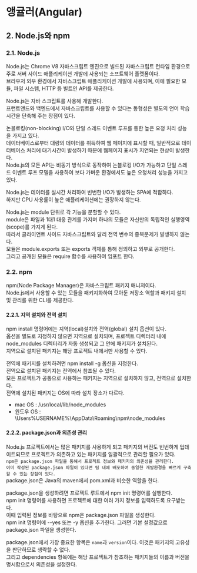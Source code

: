 # 앵귤러(Angular)

## 2. Node.js와 npm
### 2.1. Node.js
Node.js는 Chrome V8 자바스크립트 엔진으로 빌드된 자바스크립트 런타임 환경으로 주로 서버 사이드 애플리케이션 개발에 사용되는 소프트웨어 플랫폼이다.  
브라우저 외부 환경에서 자바스크립트 애플리케이션 개발에 사용되며, 이에 필요한 모듈, 파일 시스템, HTTP 등 빌트인 API를 제공한다.

Node.js는 자바 스크립트를 사용해 개발한다.  
프런트앤드와 백엔드에서 자바스크립트를 사용할 수 있다는 동형성은 별도의 언어 학습 시간을 단축해 주는 장점이 있다.

논블로킹(non-blocking) I/O와 단일 스레드 이벤트 루프를 통한 높은 요청 처리 성능을 가지고 있다.  
데이터베이스로부터 대량의 데이터를 취득하여 웹 페이지에 표시할 때, 일반적으로 데이터베이스 처리에 대기시간이 발생하기 때문에 웹페이지 표시가 지연되는 현상이 발생한다.  
Node.js의 모든 API는 비동기 방식으로 동작하여 논블로킹 I/O가 가능하고 단일 스레드 이벤트 루프 모델을 사용하여 보다 가벼운 환경에서도 높은 요청처리 성능을 가지고 있다.

Node.js는 데이터를 실시간 처리하여 빈번한 I/O가 발생하는 SPA에 적합하다.  
하지만 CPU 사용률이 높은 애플리케이션에는 권장하지 않는다.

Node.js는 module 단위로 각 기능을 분할할 수 있다.  
module은 파일과 1대1 대응 관계를 가지며 하나의 모듈은 자신만의 독립적인 실행영역(scope)를 가지게 된다.  
따라서 클라이언트 사이드 자바스크립트와 달리 전역 변수의 중복문제가 발생하지 않는다.  
모듈은 module.exports 또는 exports 객체를 통해 정의하고 외부로 공개한다.  
그리고 공개된 모듈은 require 함수를 사용하여 임포트 한다.

### 2.2. npm
npm(Node Package Manager)은 자바스크립트 패키지 매니저이다.  
Node.js에서 사용할 수 있는 모듈을 패키지화하여 모아둔 저장소 역할과 패키지 설치 및 관리를 위한 CLI를 제공한다.

#### 2.2.1. 지역 설치와 전역 설치
npm install 명령어에는 지역(local)설치와 전역(global) 설치 옵션이 있다.  
옵션을 별도로 지정하지 않으면 지역으로 설치되며, 프로젝트 디렉터리 내에 node_modules 디렉터리가 자동 생성되고 그 안에 패키지가 설치된다.  
지역으로 설치된 패키지는 해당 프로젝트 내에서만 사용할 수 있다.

전역에 패키지를 설치하려면 npm install -g 옵션을 지정한다.  
전역으로 설치된 패키지는 전역에서 참조될 수 있다.  
모든 프로젝트가 공통으로 사용하는 패키지는 지역으로 설치하지 않고, 전역으로 설치한다.  
전역에 설치된 패키지는 OS에 따라 설치 장소가 다르다.  

* mac OS  : /usr/local/lib/node_modules
* 윈도우 OS : \Users\%USERNAME%\AppData\Roaming\npm\node_modules

#### 2.2.2. package.json과 의존성 관리
Node.js 프로젝트에서는 많은 패키지를 사용하게 되고 패키지의 버전도 빈번하게 업데이트되므로 프로젝트가 의존하고 있는 패키지를 일괄적으로 관리할 필요가 있다.  
`npm은 package.json 파일을 통해서 프로젝트 정보와 패키지의 의존성을 관리한다.`  
`이미 작성된 package.json 파일이 있다면 팀 내에 배포하여 동일한 개발환경을 빠르게 구축할 수 있는 장점이 있다.`  
package.json은 Java의 maven에서 pom.xml과 비슷한 역할을 한다.

package.json을 생성하려면 프로젝트 루트에서 npm init 명령어를 실행한다.  
npm init 명령어를 사용하면 프로젝트에 대한 여러 가지 정보를 입력하도록 요구받는다.  
이때 입력된 정보를 바탕으로 npm은 package.json 파일을 생성한다.  
npm init 명령어에 --yes 또는 -y 옵션을 추가한다. 그러면 기본 설정값으로 package.json 파일을 생성한다.  

package.json에서 가장 중요한 항목은 `name`과 `version`이다. 이것은 패키지의 고유성을 판단하므로 생략할 수 없다.  
그리고 dependencies 항목에는 해당 프로젝트가 참조하는 패키지들의 이름과 버전을 명시함으로서 의존성을 설정한다.
